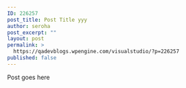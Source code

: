 ```yaml
---
ID: 226257
post_title: Post Title yyy
author: seroha
post_excerpt: ""
layout: post
permalink: >
  https://qadevblogs.wpengine.com/visualstudio/?p=226257
published: false
---
```

Post goes here